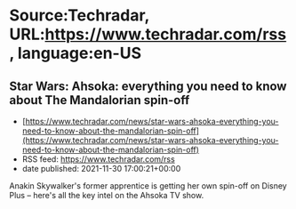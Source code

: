 # Source:Techradar, URL:https://www.techradar.com/rss, language:en-US

## Star Wars: Ahsoka: everything you need to know about The Mandalorian spin-off
 - [https://www.techradar.com/news/star-wars-ahsoka-everything-you-need-to-know-about-the-mandalorian-spin-off](https://www.techradar.com/news/star-wars-ahsoka-everything-you-need-to-know-about-the-mandalorian-spin-off)
 - RSS feed: https://www.techradar.com/rss
 - date published: 2021-11-30 17:00:21+00:00

Anakin Skywalker's former apprentice is getting her own spin-off on Disney Plus – here's all the key intel on the Ahsoka TV show.


